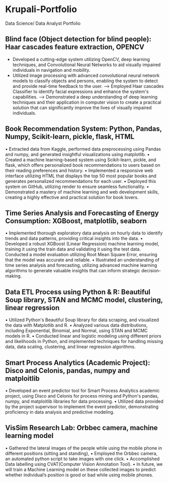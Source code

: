 # Krupali-Portfolio
Data Science/ Data Analyst Portfolio

## Blind face (Object detection for blind people): Haar cascades feature extraction, OPENCV

* Developed a cutting-edge system utilizing OpenCV, deep learning techniques, and Convolutional Neural Networks to aid visually impaired individuals in navigation and mobility. 
* Utilized image processing with advanced convolutional neural network models to classify objects and persons, enabling the system to detect and provide real-time feedback to the user. 
--> Employed Haar cascades Classifier to identify facial expressions and enhance the system's capabilities.
--> Demonstrated a deep understanding of deep learning techniques and their application in computer vision to create a practical solution that can significantly improve the lives of visually impaired individuals.

## Book Recommendation System: Python, Pandas, Numpy, Scikit-learn, pickle, flask, HTML
•	Extracted data from Kaggle, performed data preprocessing using Pandas and numpy, and generated insightful visualizations using matplotlib. 
•	Created a machine learning-based system using Scikit-learn, pickle, and flask, which offers personalized book recommendations to users based on their reading preferences and history. 
•	Implemented a responsive web interface utilizing HTML that displays the top 50 most popular books and generates personalized recommendations for each user. 
•	Deployed this system on GitHub, utilizing render to ensure seamless functionality. 
•	Demonstrated a mastery of machine learning and web development skills, creating a highly effective and practical solution for book lovers.

## Time Series Analysis and Forecasting of Energy Consumption: XGBoost, matplotlib, seaborn
•	Implemented thorough exploratory data analysis on hourly data to identify trends and data patterns, providing critical insights into the data. 
•	Developed a robust XGBoost (Linear Regression) machine learning model, training it using the train data and validating it using the test data. Conducted a model evaluation utilizing Root Mean Square Error, ensuring that the model was accurate and reliable. 
•	Illustrated an understanding of time series analysis and forecasting, utilizing advanced machine learning algorithms to generate valuable insights that can inform strategic decision-making.


## Data ETL Process using Python & R: Beautiful Soup library, STAN and MCMC model, clustering, linear regression
•	Utilized Python's Beautiful Soup library for data scraping, and visualized the data with Matplotlib and R.
•	Analyzed various data distributions, including Exponential, Binomial, and Normal, using STAN and MCMC models in R.
•	Conducted linear and logistic modeling using different priors and likelihoods in Python, and implemented techniques for handling missing data, data scaling, clustering, and linear regression algorithms.

## Smart Process Analytics (Academic Project): Disco and Celonis, pandas, numpy and matploitlib
•	Developed an event predictor tool for Smart Process Analytics academic project, using Disco and Celonis for process mining and Python's pandas, numpy, and matploitlib libraries for data processing.
•	Utilized data provided by the project supervisor to implement the event predictor, demonstrating proficiency in data analysis and predictive modeling.

## VisSim Research Lab: Orbbec camera, machine learning model
•	Gathered the lateral images of the people while using the mobile phone in different positions (sitting and standing), 
•	Employed the Orbbec camera, an automated python script to take images with one click. 
•	Accomplished Data labelling using CVAT(Computer Vision Annotation Tool).
•	In future, we will train a Machine Learning model on these collected images to predict whether individual’s position is good or bad while using mobile phones.



